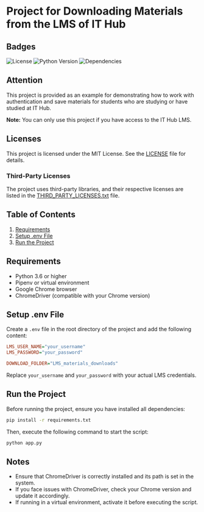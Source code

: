 # Project for Downloading Materials from the LMS of IT Hub

## Badges

![License](https://img.shields.io/github/license/volodymyr-hlavnyi/lms-read-downloads-materials)
![Python Version](https://img.shields.io/badge/python-3.6%2B-blue)
![Dependencies](https://img.shields.io/librariesio/github/volodymyr-hlavnyi/lms-read-downloads-materials)

## Attention

This project is provided as an example for demonstrating how to work with authentication and save materials for students who are studying or have studied at IT Hub. 

**Note:** You can only use this project if you have access to the IT Hub LMS.

## Licenses

This project is licensed under the MIT License. See the [LICENSE](LICENSE) file for details.

### Third-Party Licenses

The project uses third-party libraries, and their respective licenses are listed in the [THIRD_PARTY_LICENSES.txt](THIRD_PARTY_LICENSES.txt) file.

## Table of Contents

1. [Requirements](#requirements)
2. [Setup .env File](#setup-env-file)
3. [Run the Project](#run-the-project)

## Requirements

- Python 3.6 or higher
- Pipenv or virtual environment
- Google Chrome browser
- ChromeDriver (compatible with your Chrome version)

## Setup .env File

Create a `.env` file in the root directory of the project and add the following content:

```ini
LMS_USER_NAME="your_username"
LMS_PASSWORD="your_password"

DOWNLOAD_FOLDER="LMS_materials_downloads"
```

Replace `your_username` and `your_password` with your actual LMS credentials.

## Run the Project

Before running the project, ensure you have installed all dependencies:

```bash
pip install -r requirements.txt
```

Then, execute the following command to start the script:

```bash
python app.py
```

## Notes

- Ensure that ChromeDriver is correctly installed and its path is set in the system.
- If you face issues with ChromeDriver, check your Chrome version and update it accordingly.
- If running in a virtual environment, activate it before executing the script.

